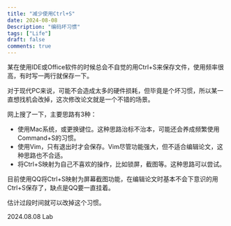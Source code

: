 ```yaml
---
title: "减少使用Ctrl+S"
date: 2024-08-08
Description: "编码坏习惯"
tags: ["Life"]
draft: false
comments: true
---
```

某在使用IDE或Office软件的时候总会不自觉的用Ctrl+S来保存文件，使用频率很高，有时写一两行就保存一下。

对于现代PC来说，可能不会造成太多的硬件损耗，但毕竟是个坏习惯，所以某一直想找机会改掉，这次修改论文就是一个不错的场景。

网上搜了一下，主要思路有3种：

- 使用Mac系统，或更换键位。这种思路治标不治本，可能还会养成频繁使用Command+S的习惯。
- 使用Vim，只有退出时才会保存。Vim尽管功能强大，但不适合编辑论文，这种思路也不合适。
- 将Ctrl+S映射为自己不喜欢的操作，比如锁屏，截图等。这种思路可以尝试。

目前使用QQ将Ctrl+S映射为屏幕截图功能，在编辑论文时基本不会下意识的用Ctrl+S保存了，缺点是QQ要一直挂着。

估计过段时间就可以改掉这个习惯。

2024.08.08 Lab
